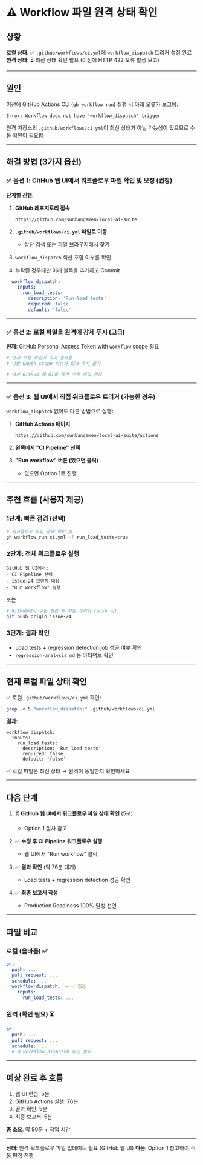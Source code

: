 # ⚠️ Workflow 파일 원격 상태 확인

## 상황

**로컬 상태**: ✅ `.github/workflows/ci.yml`에 `workflow_dispatch` 트리거 설정 완료
**원격 상태**: ⏳ 최신 상태 확인 필요 (이전에 HTTP 422 오류 발생 보고)

---

## 원인

이전에 GitHub Actions CLI (`gh workflow run`) 실행 시 아래 오류가 보고됨:
```
Error: Workflow does not have 'workflow_dispatch' trigger
```

원격 저장소의 `.github/workflows/ci.yml`이 최신 상태가 아닐 가능성이 있으므로 수동 확인이 필요함

---

## 해결 방법 (3가지 옵션)

### ✅ 옵션 1: GitHub 웹 UI에서 워크플로우 파일 확인 및 보정 (권장)

**단계별 진행**:

1. **GitHub 레포지토리 접속**
   ```
   https://github.com/sunbangamen/local-ai-suite
   ```

2. **`.github/workflows/ci.yml` 파일로 이동**
   - 상단 검색 또는 파일 브라우저에서 찾기

3. `workflow_dispatch` 섹션 포함 여부를 확인
4. 누락된 경우에만 아래 블록을 추가하고 Commit

```yaml
  workflow_dispatch:
    inputs:
      run_load_tests:
        description: 'Run load tests'
        required: false
        default: 'false'
```

---

### ✅ 옵션 2: 로컬 파일을 원격에 강제 푸시 (고급)

**전제**: GitHub Personal Access Token with `workflow` scope 필요

```bash
# 현재 로컬 파일이 이미 올바름
# 다만 OAuth scope 이슈가 있어 푸시 불가

# 대신 GitHub 웹 UI를 통한 수동 편집 권장
```

---

### ✅ 옵션 3: 웹 UI에서 직접 워크플로우 트리거 (가능한 경우)

`workflow_dispatch` 없어도 다른 방법으로 실행:

1. **GitHub Actions 페이지**
   ```
   https://github.com/sunbangamen/local-ai-suite/actions
   ```

2. **왼쪽에서 "CI Pipeline" 선택**

3. **"Run workflow" 버튼 (있으면 클릭)**
   - 없으면 Option 1로 진행

---

## 추천 흐름 (사용자 제공)

### 1단계: 빠른 점검 (선택)
```bash
# 워크플로우 파일 상태 확인 후
gh workflow run ci.yml -f run_load_tests=true
```

### 2단계: 전체 워크플로우 실행
```
GitHub 웹 UI에서:
- CI Pipeline 선택
- issue-24 브랜치 대상
- "Run workflow" 실행
```

또는

```bash
# GitHub에서 수동 편집 후 자동 트리거 (push 시)
git push origin issue-24
```

### 3단계: 결과 확인
- Load tests + regression detection job 성공 여부 확인
- `regression-analysis.md` 등 아티팩트 확인

---

## 현재 로컬 파일 상태 확인

✅ 로컬 `.github/workflows/ci.yml` 확인:
```bash
grep -A 5 "workflow_dispatch:" .github/workflows/ci.yml
```

**결과**:
```
workflow_dispatch:
  inputs:
    run_load_tests:
      description: 'Run load tests'
      required: false
      default: 'false'
```

✅ 로컬 파일은 최신 상태 → 원격이 동일한지 확인하세요

---

## 다음 단계

1. ⏳ **GitHub 웹 UI에서 워크플로우 파일 상태 확인** (5분)
   - Option 1 절차 참고

2. ✅ **수정 후 CI Pipeline 워크플로우 실행**
   - 웹 UI에서 "Run workflow" 클릭

3. ✅ **결과 확인** (약 76분 대기)
   - Load tests + regression detection 성공 확인

4. ✅ **최종 보고서 작성**
   - Production Readiness 100% 달성 선언

---

## 파일 비교

### 로컬 (올바름) ✅
```yaml
on:
  push: ...
  pull_request: ...
  schedule: ...
  workflow_dispatch:  ← ✅ 있음
    inputs:
      run_load_tests: ...
```

### 원격 (확인 필요) ⏳
```yaml
on:
  push: ...
  pull_request: ...
  schedule: ...
  # ⏳ workflow_dispatch 확인 필요
```

---

## 예상 완료 후 흐름

1. 웹 UI 편집: 5분
2. GitHub Actions 실행: 76분
3. 결과 확인: 5분
4. 최종 보고서: 5분

**총 소요**: 약 90분 + 작업 시간

---

**상태**: 원격 워크플로우 파일 업데이트 필요 (GitHub 웹 UI)
**다음**: Option 1 참고하여 수동 편집 진행
